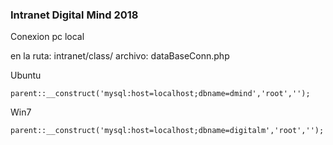 ### Intranet Digital Mind 2018

Conexion pc local

en la ruta: intranet/class/
archivo: dataBaseConn.php

Ubuntu
```
parent::__construct('mysql:host=localhost;dbname=dmind','root','');
```

Win7
```
parent::__construct('mysql:host=localhost;dbname=digitalm','root','');
```

